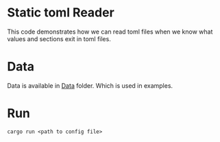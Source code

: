 Static toml Reader
===================
This code demonstrates how we can read toml files when we know what values and sections exit in toml files.

# Data

Data is available in [Data](../Data) folder. Which is used in examples.

# Run

```shell
cargo run <path to config file>
```

